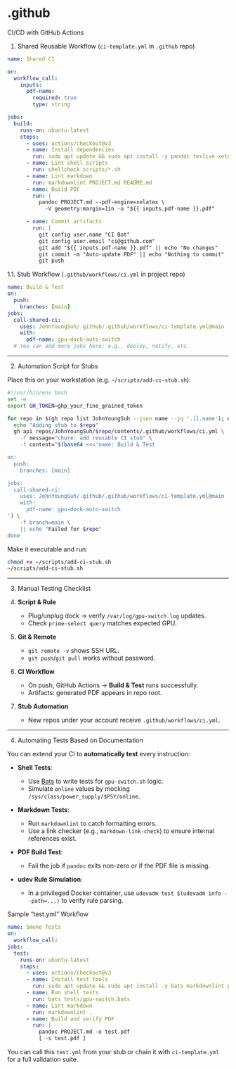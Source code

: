# .github
CI/CD with GitHub Actions
1. Shared Reusable Workflow (`ci-template.yml` in `.github` repo)

```yaml
name: Shared CI

on:
  workflow_call:
    inputs:
      pdf-name:
        required: true
        type: string

jobs:
  build:
    runs-on: ubuntu-latest
    steps:
      - uses: actions/checkout@v3
      - name: Install dependencies
        run: sudo apt update && sudo apt install -y pandoc texlive-xetex shellcheck markdownlint
      - name: Lint shell scripts
        run: shellcheck scripts/*.sh
      - name: Lint markdown
        run: markdownlint PROJECT.md README.md
      - name: Build PDF
        run: |
          pandoc PROJECT.md --pdf-engine=xelatex \
            -V geometry:margin=1in -o "${{ inputs.pdf-name }}.pdf"

      - name: Commit artifacts
        run: |
          git config user.name "CI Bot"
          git config user.email "ci@github.com"
          git add "${{ inputs.pdf-name }}.pdf" || echo "No changes"
          git commit -m "Auto-update PDF" || echo "Nothing to commit"
          git push
```
1.1. Stub Workflow (`.github/workflows/ci.yml` in project repo)

```yaml
name: Build & Test
on:
  push:
    branches: [main]
jobs:
  call-shared-ci:
    uses: JohnYoungSuh/.github/.github/workflows/ci-template.yml@main
    with:
      pdf-name: gpu-dock-auto-switch
  # You can add more jobs here: e.g., deploy, notify, etc.
```

---
2. Automation Script for Stubs

Place this on your workstation (e.g. `~/scripts/add-ci-stub.sh`):

```bash
#!/usr/bin/env bash
set -e
export GH_TOKEN=ghp_your_fine_grained_token

for repo in $(gh repo list JohnYoungSuh --json name --jq '.[].name'); do
  echo "Adding stub to $repo"
  gh api repos/JohnYoungSuh/$repo/contents/.github/workflows/ci.yml \
    -f message="chore: add reusable CI stub" \
    -f content="$(base64 <<<'name: Build & Test

on:
  push:
    branches: [main]

jobs:
  call-shared-ci:
    uses: JohnYoungSuh/.github/.github/workflows/ci-template.yml@main
    with:
      pdf-name: gpu-dock-auto-switch
') \
    -f branch=main \
    || echo "Failed for $repo"
done
```

Make it executable and run:
```bash
chmod +x ~/scripts/add-ci-stub.sh
~/scripts/add-ci-stub.sh
```

---

3. Manual Testing Checklist

1. **Script & Rule**  
   - Plug/unplug dock → verify `/var/log/gpu-switch.log` updates.  
   - Check `prime-select query` matches expected GPU.

2. **Git & Remote**  
   - `git remote -v` shows SSH URL.  
   - `git push`/`git pull` works without password.

3. **CI Workflow**  
   - On push, GitHub Actions → **Build & Test** runs successfully.  
   - Artifacts: generated PDF appears in repo root.

4. **Stub Automation**  
   - New repos under your account receive `.github/workflows/ci.yml`.

---

4. Automating Tests Based on Documentation

You can extend your CI to **automatically test** every instruction:

- **Shell Tests**:  
  - Use [Bats](https://github.com/bats-core/bats-core) to write tests for `gpu-switch.sh` logic.  
  - Simulate `online` values by mocking `/sys/class/power_supply/$PSY/online`.

- **Markdown Tests**:  
  - Run `markdownlint` to catch formatting errors.  
  - Use a link checker (e.g., `markdown-link-check`) to ensure internal references exist.

- **PDF Build Test**:  
  - Fail the job if `pandoc` exits non-zero or if the PDF file is missing.

- **udev Rule Simulation**:  
  - In a privileged Docker container, use `udevadm test $(udevadm info --path=...)` to verify rule parsing.

Sample “test.yml” Workflow

```yaml
name: Smoke Tests
on:
  workflow_call:
jobs:
  test:
    runs-on: ubuntu-latest
    steps:
      - uses: actions/checkout@v3
      - name: Install test tools
        run: sudo apt update && sudo apt install -y bats markdownlint pandoc texlive-xetex
      - name: Run shell tests
        run: bats tests/gpu-switch.bats
      - name: Lint markdown
        run: markdownlint .
      - name: Build and verify PDF
        run: |
          pandoc PROJECT.md -o test.pdf
          [ -s test.pdf ]
```
You can call this `test.yml` from your stub or chain it with `ci-template.yml` for a full validation suite.
